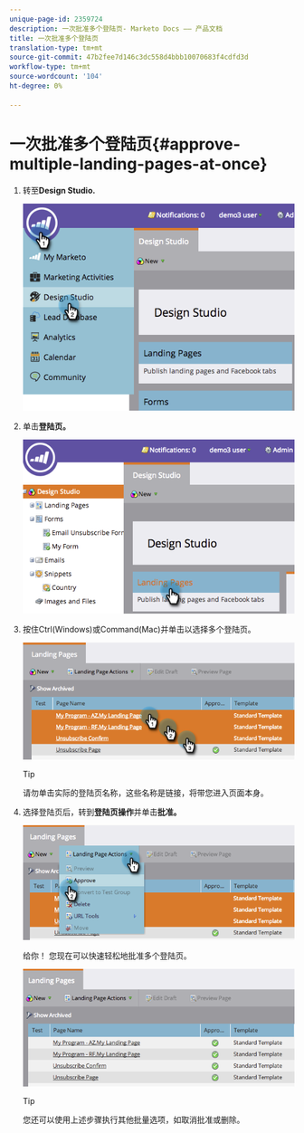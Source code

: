 ```yaml
---
unique-page-id: 2359724
description: 一次批准多个登陆页- Marketo Docs —— 产品文档
title: 一次批准多个登陆页
translation-type: tm+mt
source-git-commit: 47b2fee7d146c3dc558d4bbb10070683f4cdfd3d
workflow-type: tm+mt
source-wordcount: '104'
ht-degree: 0%

---
```



# 一次批准多个登陆页{#approve-multiple-landing-pages-at-once}

1. 转至&#x200B;**Design Studio.**

   ![](assets/image2014-9-17-11-3a35-3a5.png)

1. 单击&#x200B;**登陆页。**

   ![](assets/image2014-9-17-11-3a35-3a11.png)

1. 按住Ctrl(Windows)或Command(Mac)并单击以选择多个登陆页。

   ![](assets/image2014-9-17-11-3a35-3a19.png)

   >[!TIP]
   >
   >请勿单击实际的登陆页名称，这些名称是链接，将带您进入页面本身。

1. 选择登陆页后，转到&#x200B;**登陆页操作**&#x200B;并单击&#x200B;**批准。**

   ![](assets/image2014-9-17-11-3a35-3a27.png)

   给你！ 您现在可以快速轻松地批准多个登陆页。

   ![](assets/image2014-9-17-11-3a35-3a36.png)

   >[!TIP]
   >
   >您还可以使用上述步骤执行其他批量选项，如取消批准或删除。

